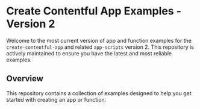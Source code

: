 # Create Contentful App Examples - Version 2

Welcome to the most current version of app and function examples for the `create-contentful-app` and related `app-scripts` version 2. This repository is actively maintained to ensure you have the latest and most reliable examples.

## Overview

This repository contains a collection of examples designed to help you get started with creating an app or function.
